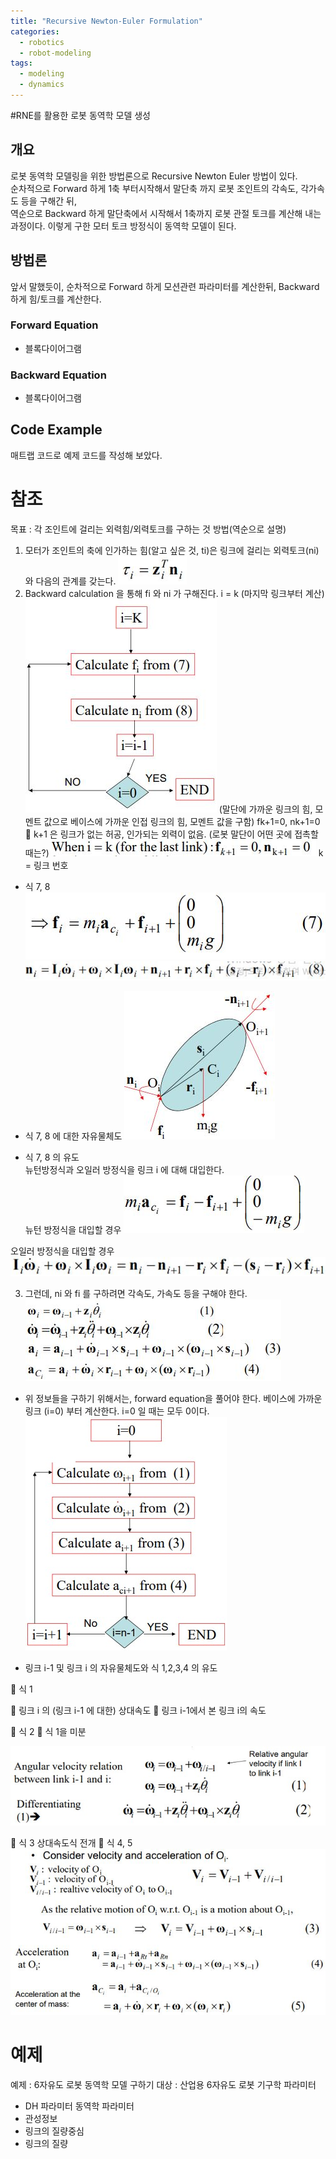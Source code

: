 ```yaml
---
title: "Recursive Newton-Euler Formulation"
categories:
  - robotics
  - robot-modeling
tags:
  - modeling
  - dynamics
---
```


#RNE를 활용한 로봇 동역학 모델 생성
## 개요
로봇 동역학 모델링을 위한 방법론으로 Recursive Newton Euler 방법이 있다.  
순차적으로 Forward 하게 1축 부터시작해서 말단축 까지 로봇 조인트의 각속도, 각가속도 등을 구해간 뒤,  
역순으로 Backward 하게 말단축에서 시작해서 1축까지 로봇 관절 토크를 계산해 내는 과정이다.
이렇게 구한 모터 토크 방정식이 동역학 모델이 된다.

## 방법론
앞서 말했듯이, 순차적으로 Forward 하게 모션관련 파라미터를 계산한뒤, Backward 하게 힘/토크를 계산한다.

### Forward Equation
- 블록다이어그램

### Backward Equation
- 블록다이어그램

## Code Example
매트랩 코드로 예제 코드를 작성해 보았다.



# 참조
목표 : 각 조인트에 걸리는 외력힘/외력토크를 구하는 것
방법(역순으로 설명)
1.	모터가 조인트의 축에 인가하는 힘(알고 싶은 것, ti)은 링크에 걸리는 외력토크(ni)와 다음의 관계를 갖는다.
![equ_01](https://github.com/MovableBro/Robotics/blob/master/assets/images/equ_01.JPG)
2.	Backward calculation 을 통해 fi 와 ni 가 구해진다.
i = k (마지막 링크부터 계산) 
![fig_01](https://github.com/MovableBro/Robotics/blob/master/assets/images/fig_01.jpg) 
(말단에 가까운 링크의 힘, 모멘트 값으로 베이스에 가까운 인접 링크의 힘, 모멘트 값을 구함)
fk+1=0, nk+1=0  k+1 은 링크가 없는 허공, 인가되는 외력이 없음. (로봇 말단이 어떤 곳에 접촉할 때는?)
![equ_02](https://github.com/MovableBro/Robotics/blob/master/assets/images/equ_02.jpg) 
  k = 링크 번호
-	식 7, 8 
![equ_03](https://github.com/MovableBro/Robotics/blob/master/assets/images/equ_03.jpg) 
![equ_04](https://github.com/MovableBro/Robotics/blob/master/assets/images/equ_04.jpg)  
 
-	식 7, 8 에 대한 자유물체도
![fig_02](https://github.com/MovableBro/Robotics/blob/master/assets/images/fig_02.jpg) 
 
-	식 7, 8 의 유도  
뉴턴방정식과 오일러 방정식을 링크 i 에 대해 대입한다.  
뉴턴 방정식을 대입할 경우
![equ_05](https://github.com/MovableBro/Robotics/blob/master/assets/images/equ_05.jpg)  
 
오일러 방정식을 대입할 경우
![equ_06](https://github.com/MovableBro/Robotics/blob/master/assets/images/equ_06.jpg) 
 
3.	그런데, ni 와 fi 를 구하려면 각속도, 가속도 등을 구해야 한다. 
![equ_07](https://github.com/MovableBro/Robotics/blob/master/assets/images/equ_07.jpg) 

-	위 정보들을 구하기 위해서는, forward equation을 풀어야 한다.
베이스에 가까운 링크 (i=0) 부터 계산한다.
i=0 일 때는 모두 0이다. 
![fig_03](https://github.com/MovableBro/Robotics/blob/master/assets/images/fig_03.jpg)  

-	링크 i-1 및 링크 i 의 자유물체도와 식 1,2,3,4 의 유도
 
	식 1 
  
 링크 i 의 (링크 i-1 에 대한) 상대속도  링크 i-1에서 본 링크 i의 속도
 
	식 2  식 1을 미분 

![equ_08](https://github.com/MovableBro/Robotics/blob/master/assets/images/equ_08.jpg) 

	식 3
상대속도식 전개
	식 4, 5    
![equ_09](https://github.com/MovableBro/Robotics/blob/master/assets/images/equ_09.jpg) 

# 예제
예제 : 6자유도 로봇 동역학 모델 구하기
대상 : 산업용 6자유도 로봇
기구학 파라미터
-	DH 파라미터
동역학 파라미터
-	관성정보
-	링크의 질량중심
-	링크의 질량
